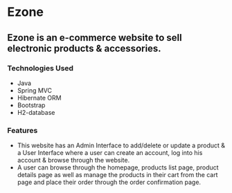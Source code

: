 # Ezone

## Ezone is an e-commerce website to sell electronic products & accessories.

### Technologies Used
- Java
- Spring MVC 
- Hibernate ORM
- Bootstrap
- H2-database 

### Features
- This website has an Admin Interface to add/delete or update a product & a User Interface where a user can create an account, log into his account & browse through the website.
- A user can browse through the homepage, products list page, product details page as well as manage the products in their cart from the cart page and place their order through the order confirmation page. 

